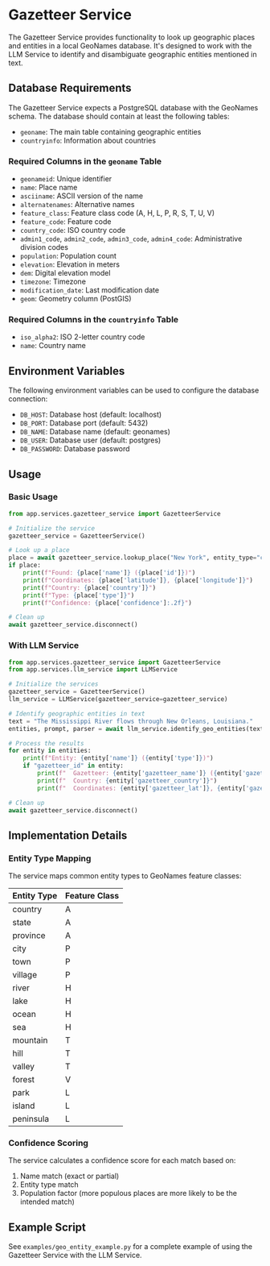 # Gazetteer Service

The Gazetteer Service provides functionality to look up geographic places and entities in a local GeoNames database. It's designed to work with the LLM Service to identify and disambiguate geographic entities mentioned in text.

## Database Requirements

The Gazetteer Service expects a PostgreSQL database with the GeoNames schema. The database should contain at least the following tables:

- `geoname`: The main table containing geographic entities
- `countryinfo`: Information about countries

### Required Columns in the `geoname` Table

- `geonameid`: Unique identifier
- `name`: Place name
- `asciiname`: ASCII version of the name
- `alternatenames`: Alternative names
- `feature_class`: Feature class code (A, H, L, P, R, S, T, U, V)
- `feature_code`: Feature code
- `country_code`: ISO country code
- `admin1_code`, `admin2_code`, `admin3_code`, `admin4_code`: Administrative division codes
- `population`: Population count
- `elevation`: Elevation in meters
- `dem`: Digital elevation model
- `timezone`: Timezone
- `modification_date`: Last modification date
- `geom`: Geometry column (PostGIS)

### Required Columns in the `countryinfo` Table

- `iso_alpha2`: ISO 2-letter country code
- `name`: Country name

## Environment Variables

The following environment variables can be used to configure the database connection:

- `DB_HOST`: Database host (default: localhost)
- `DB_PORT`: Database port (default: 5432)
- `DB_NAME`: Database name (default: geonames)
- `DB_USER`: Database user (default: postgres)
- `DB_PASSWORD`: Database password

## Usage

### Basic Usage

```python
from app.services.gazetteer_service import GazetteerService

# Initialize the service
gazetteer_service = GazetteerService()

# Look up a place
place = await gazetteer_service.lookup_place("New York", entity_type="city")
if place:
    print(f"Found: {place['name']} ({place['id']})")
    print(f"Coordinates: {place['latitude']}, {place['longitude']}")
    print(f"Country: {place['country']}")
    print(f"Type: {place['type']}")
    print(f"Confidence: {place['confidence']:.2f}")

# Clean up
await gazetteer_service.disconnect()
```

### With LLM Service

```python
from app.services.gazetteer_service import GazetteerService
from app.services.llm_service import LLMService

# Initialize the services
gazetteer_service = GazetteerService()
llm_service = LLMService(gazetteer_service=gazetteer_service)

# Identify geographic entities in text
text = "The Mississippi River flows through New Orleans, Louisiana."
entities, prompt, parser = await llm_service.identify_geo_entities(text)

# Process the results
for entity in entities:
    print(f"Entity: {entity['name']} ({entity['type']})")
    if "gazetteer_id" in entity:
        print(f"  Gazetteer: {entity['gazetteer_name']} ({entity['gazetteer_id']})")
        print(f"  Country: {entity['gazetteer_country']}")
        print(f"  Coordinates: {entity['gazetteer_lat']}, {entity['gazetteer_lng']}")

# Clean up
await gazetteer_service.disconnect()
```

## Implementation Details

### Entity Type Mapping

The service maps common entity types to GeoNames feature classes:

| Entity Type | Feature Class |
|-------------|---------------|
| country     | A             |
| state       | A             |
| province    | A             |
| city        | P             |
| town        | P             |
| village     | P             |
| river       | H             |
| lake        | H             |
| ocean       | H             |
| sea         | H             |
| mountain    | T             |
| hill        | T             |
| valley      | T             |
| forest      | V             |
| park        | L             |
| island      | L             |
| peninsula   | L             |

### Confidence Scoring

The service calculates a confidence score for each match based on:

1. Name match (exact or partial)
2. Entity type match
3. Population factor (more populous places are more likely to be the intended match)

## Example Script

See `examples/geo_entity_example.py` for a complete example of using the Gazetteer Service with the LLM Service. 